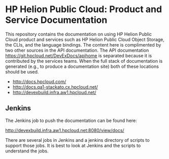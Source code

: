 <!--UNDER REVISION-->
# HP Helion Public Cloud: Product and Service Documentation
This repository contains the documentation on using HP Helion Public Cloud product and services such as HP Helion Public Cloud Object Storage, the CLIs, and the language bindings. The content here is complimented by two other sources in the API documentation. The API documentation https://git.hpcloud.net/DevExDocs/apihome is separated because it is contributed by the services teams. When the full stack of documentation is generated (e.g., to produce a documentation site) both of these locations should be used.

 * http://docs.hpcloud.com/
 * http://docs.qa1-stackato.cx.hpcloud.net/
 * http://devexbuild.infra.aw1.hpcloud.net/

## Jenkins

The Jenkins job to push the documentation can be found here:

http://devexbuild.infra.aw1.hpcloud.net:8080/view/docs/

There are several jobs in Jenkins and a jenkins directory of scripts to support those jobs.  It is best to look at Jenkins and the scripts to understand the jobs.
